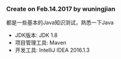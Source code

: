 ### Create on Feb.14.2017 by wuningjian
都是一些基本的Java知识测试，熟悉一下Java
* JDK版本: JDK 1.8
* 项目管理工具: Maven
* 开发工具: IntelliJ IDEA 2016.1.3